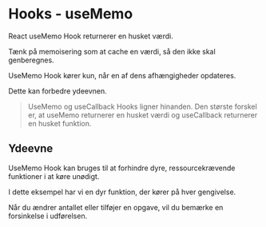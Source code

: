 # Hooks - useMemo

React useMemo Hook returnerer en husket værdi.

Tænk på memoisering som at cache en værdi, så den ikke skal genberegnes.

UseMemo Hook kører kun, når en af dens afhængigheder opdateres.

Dette kan forbedre ydeevnen.

> UseMemo og useCallback Hooks ligner hinanden. Den største forskel er, at useMemo returnerer en husket værdi og useCallback returnerer en husket funktion.

## Ydeevne
UseMemo Hook kan bruges til at forhindre dyre, ressourcekrævende funktioner i at køre unødigt.

I dette eksempel har vi en dyr funktion, der kører på hver gengivelse.

Når du ændrer antallet eller tilføjer en opgave, vil du bemærke en forsinkelse i udførelsen.